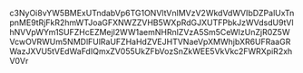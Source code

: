 c3NyOi8vYW5BMExUTndabVp6TG1ONVltVnlMVzV2WkdVdWVIbDZPalUxTnpnME9tRjFkR2hmWTJoaGFXNWZZVHB5WXpRdGJXUTFPbkJzWVdsdU9tVlhNVVpWYm1SUFZHcEZMejl2WW1aemNHRnlZVzA5Sm5CeWIzUnZjR0Z5WVcwOVRWUm5NMDlFUlRaUFZHaHdZVEJHTVNaeVpXMWhjbXR6UFRaaGRWazJXVU5tVEdWaFdIQmxZV055UkZFbVozSnZkWEE5VkVkc2FWRXpiR2xhV0Vr
